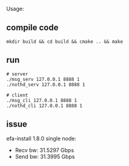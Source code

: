 Usage:
## compile code 
```
mkdir build && cd build && cmake .. && make 

```

## run 
```
# server
./msg_serv 127.0.0.1 8888 1
./nothd_serv 127.0.0.1 8888 1

# client
./msg_cli 127.0.0.1 8888 1
./nothd_cli 127.0.0.1 8888 1

```
## issue
efa-install 1.8.0
single node:
- Recv bw: 31.5297 Gbps
- Send bw: 31.3995 Gbps
